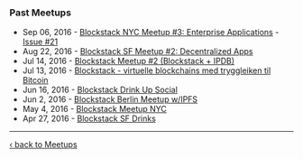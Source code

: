 ### Past Meetups
* Sep 06, 2016 - [Blockstack NYC Meetup #3: Enterprise Applications](http://www.meetup.com/Blockstack-NYC/events/233377415/) - [Issue #21](https://github.com/blockstack/community/issues/21)
* Aug 22, 2016 - [Blockstack SF Meetup #2: Decentralized Apps](http://www.meetup.com/Blockstack-SF/events/233144900/)
* Jul 14, 2016 - [Blockstack Meetup #2 (Blockstack + IPDB)](http://www.meetup.com/Blockstack-Berlin/events/232540648/)
* Jul 13, 2016 - [Blockstack - virtuelle blockchains med tryggleiken til Bitcoin](http://www.meetup.com/dectechoslo/events/232276736/)
* Jun 16, 2016 - [Blockstack Drink Up Social](http://www.meetup.com/Blockstack-NYC/events/231699366/)
* Jun 2, 2016 - [Blockstack Berlin Meetup w/IPFS](http://www.meetup.com/Blockstack-Berlin/events/231428283/)
* May 4, 2016 - [Blockstack Meetup NYC](http://www.meetup.com/Blockstack-NYC/events/230401990/)
* Apr 27, 2016 - [Blockstack SF Drinks](http://www.meetup.com/Blockstack-SF/events/230643540/)

***

[‹ back to Meetups](meetups.md)

